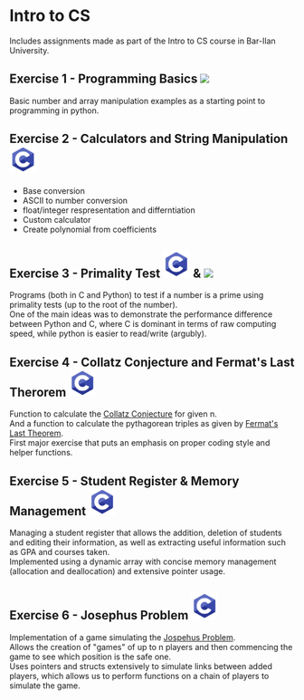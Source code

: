 # Intro to CS
Includes assignments made as part of the Intro to CS course in Bar-Ilan University.
## Exercise 1 - Programming Basics  <img src="python.ico" width="48">
Basic number and array manipulation examples as a starting point to programming in python.
## Exercise 2 - Calculators and String Manipulation <img src="C.png" width="48">
- Base conversion  
- ASCII to number conversion  
- float/integer respresentation and differntiation  
- Custom calculator  
- Create polynomial from coefficients  
## Exercise 3 - Primality Test <img src="C.png" width="48"> & <img src="python.ico" width="48">
Programs (both in C and Python) to test if a number is a prime using primality tests (up to the root of the number).  
One of the main ideas was to demonstrate the performance difference between Python and C, where C is dominant in terms of raw computing speed, while python is easier to read/write (argubly).  
## Exercise 4 - Collatz Conjecture and Fermat's Last Therorem <img src="C.png" width="48"> 
Function to calculate the [Collatz Conjecture](https://en.wikipedia.org/wiki/Collatz_conjecture) for given n.  
And a function to calculate the pythagorean triples as given by [Fermat's Last Theorem](https://en.wikipedia.org/wiki/Fermat%27s_Last_Theorem).  
First major exercise that puts an emphasis on proper coding style and helper functions.
## Exercise 5 - Student Register & Memory Management <img src="C.png" width="48"> 
Managing a student register that allows the addition, deletion of students and editing their information, as well as extracting useful information such as GPA and courses taken.  
Implemented using a dynamic array with concise memory management (allocation and deallocation) and extensive pointer usage.
## Exercise 6 - Josephus Problem <img src="C.png" width="48"> 
Implementation of a game simulating the [Jospehus Problem](https://en.wikipedia.org/wiki/Josephus_problem).  
Allows the creation of "games" of up to n players and then commencing the game to see which position is the safe one.  
Uses pointers and structs extensively to simulate links between added players, which allows us to perform functions on a chain of players to simulate the game.  

